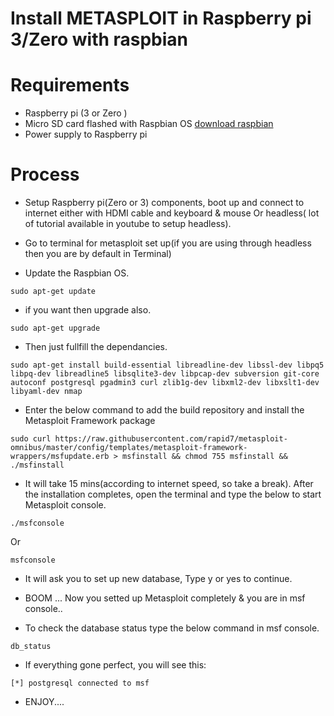 Install METASPLOIT in Raspberry pi 3/Zero with raspbian
======================================================================


# Requirements

* Raspberry pi (3 or Zero )
* Micro SD card flashed with Raspbian OS [download raspbian](https://www.raspberrypi.org/downloads/raspbian/ )
* Power supply to Raspberry pi

# Process

* Setup Raspberry pi(Zero or 3) components, boot up and connect to internet either with HDMI cable and keyboard & mouse Or headless( lot of tutorial available in youtube to setup headless).

* Go to terminal for metasploit set up(if you are using through headless then you are by default in Terminal)
* Update the Raspbian OS.

```
sudo apt-get update
```
* if you want then upgrade also.

```
sudo apt-get upgrade
```
* Then just fullfill the dependancies.

 ```
 sudo apt-get install build-essential libreadline-dev libssl-dev libpq5 libpq-dev libreadline5 libsqlite3-dev libpcap-dev subversion git-core autoconf postgresql pgadmin3 curl zlib1g-dev libxml2-dev libxslt1-dev libyaml-dev nmap
 ```
 * Enter the below command to add the build repository and install the Metasploit Framework package
 
 ```
 sudo curl https://raw.githubusercontent.com/rapid7/metasploit-omnibus/master/config/templates/metasploit-framework-wrappers/msfupdate.erb > msfinstall && chmod 755 msfinstall && ./msfinstall
 ```
 
 * It will take 15 mins(according to internet speed, so take a break). After the installation completes, open the terminal and type the below to start Metasploit console.
 
 ```
 ./msfconsole
 ```
 
 Or
 
 ```
 msfconsole
 ```
 
 * It will ask you to set up new database, Type y or yes to continue.
 
 
 * BOOM ... Now you setted up Metasploit completely & you are in msf console..
 
 * To check the database status type the below command in msf console.
 
 ```
 db_status
 ```
 
 * If everything gone perfect, you will see this:
 
``` [*] postgresql connected to msf ```

* ENJOY....

 
 
